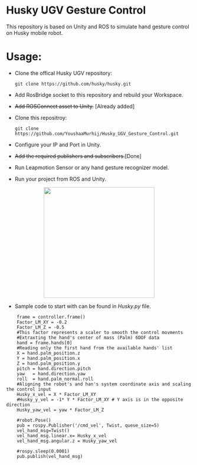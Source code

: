 # Husky UGV Gesture Control
This repository is based on Unity and ROS to simulate hand gesture control on Husky mobile robot.

# Usage:
- Clone the offical Husky UGV repository:

  ```git clone https://github.com/husky/husky.git```
- Add RosBridge socket to this repository and rebuild your Workspace.
- ~~Add ROSConnect asset to Unity.~~ [Already added]
- Clone this repositroy:

  ```git clone https://github.com/YoushaaMurhij/Husky_UGV_Gesture_Control.git```
- Configure your IP and Port in Unity.
- ~~Add the required publishers and subscribers.~~[Done]
- Run Leapmotion Sensor or any hand gesture recognizer model.
- Run your project from ROS and Unity.

<p align="center">
  <img height="300" src="/husky.gif"> </img>
</p>

- Sample code to start with can be found in *Husky.py* file.

```
    frame = controller.frame()
    Factor_LM_XY = -0.2
    Factor_LM_Z = -0.5
    #This factor represents a scaler to smooth the control movments
    #Extraxting the hand's center of mass (Palm) 6DOF data 
    hand = frame.hands[0]
    #Reading only the first hand from the available hands' list
    X = hand.palm_position.z
    Y = hand.palm_position.x
    Z = hand.palm_position.y
    pitch = hand.direction.pitch
    yaw   = hand.direction.yaw
    roll  = hand.palm_normal.roll
    #Aligning the robot's and han's system coordinate axis and scaling the control input
    Husky_x_vel = X * Factor_LM_XY   
    #Husky_y_vel = -1* Y * Factor_LM_XY # Y axis is in the opposite direction
    Husky_yaw_vel = yaw * Factor_LM_Z
    
    #robot.Pose()
    pub = rospy.Publisher('/cmd_vel', Twist, queue_size=5)
    vel_hand_msg=Twist()
    vel_hand_msg.linear.x= Husky_x_vel
    vel_hand_msg.angular.z = Husky_yaw_vel
    
    #rospy.sleep(0.0001)
    pub.publish(vel_hand_msg)
```


